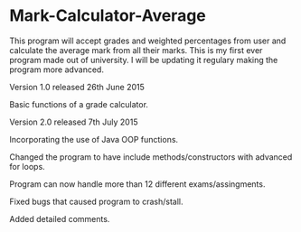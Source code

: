 # Mark-Calculator-Average
This program will accept grades and weighted percentages from user and calculate the average mark from all their marks.
This is my first ever program made out of university. I will be updating it regulary making the program more advanced.

Version 1.0 released 26th June 2015

Basic functions of a grade calculator.


Version 2.0 released 7th July 2015

Incorporating the use of Java OOP functions.

Changed the program to have include methods/constructors with advanced for loops.

Program can now handle more than 12 different exams/assingments.

Fixed bugs that caused program to crash/stall.

Added detailed comments.
